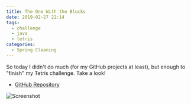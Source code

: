 ```yaml
---
title: The One With the Blocks
date: 2019-02-27 22:14
tags:
  - challenge
  - java
  - tetris
categories:
  - Spring Cleaning
---
```


So today I didn't do much (for my GitHub projects at least), but enough to "finish" my Tetris challenge. Take a look!

- [GitHub Repository](https://github.com/slothsoft/challenge-tetris)

<!-- more --> 

![Screenshot](https://github.com/slothsoft/tetris-challenge/wiki/tetris_overview.png)
